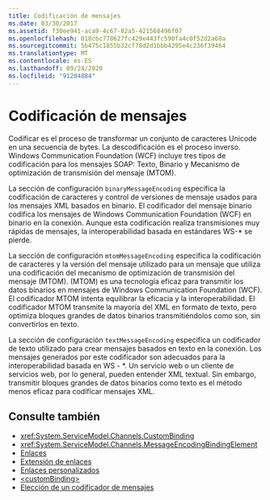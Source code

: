 ```yaml
---
title: Codificación de mensajes
ms.date: 03/30/2017
ms.assetid: f30ee941-aca9-4c67-82a5-421568496f07
ms.openlocfilehash: 018cbc778627fc429e443fc590fa4c0f52d2a68a
ms.sourcegitcommit: 5b475c1855b32cf78d2d1bbb4295e4c236f39464
ms.translationtype: MT
ms.contentlocale: es-ES
ms.lasthandoff: 09/24/2020
ms.locfileid: "91204884"
---
```

# <a name="message-encoding"></a>Codificación de mensajes

Codificar es el proceso de transformar un conjunto de caracteres Unicode en una secuencia de bytes. La descodificación es el proceso inverso. Windows Communication Foundation (WCF) incluye tres tipos de codificación para los mensajes SOAP: Texto, Binario y Mecanismo de optimización de transmisión del mensaje (MTOM).  
  
 La sección de configuración `binaryMessageEncoding` especifica la codificación de caracteres y control de versiones de mensaje usados para los mensajes XML basados en binario. El codificador del mensaje binario codifica los mensajes de Windows Communication Foundation (WCF) en binario en la conexión. Aunque esta codificación realiza transmisiones muy rápidas de mensajes, la interoperabilidad basada en estándares WS-* se pierde.  
  
 La sección de configuración `mtomMessageEncoding` especifica la codificación de caracteres y la versión del mensaje utilizado para un mensaje que utiliza una codificación del mecanismo de optimización de transmisión del mensaje (MTOM). (MTOM) es una tecnología eficaz para transmitir los datos binarios en mensajes de Windows Communication Foundation (WCF). El codificador MTOM intenta equilibrar la eficacia y la interoperabilidad. El codificador MTOM transmite la mayoría del XML en formato de texto, pero optimiza bloques grandes de datos binarios transmitiéndolos como son, sin convertirlos en texto.  
  
 La sección de configuración `textMessageEncoding` especifica un codificador de texto utilizado para crear mensajes basados en texto en la conexión. Los mensajes generados por este codificador son adecuados para la interoperabilidad basada en WS - *. Un servicio web o un cliente de servicios web, por lo general, pueden entender XML textual. Sin embargo, transmitir bloques grandes de datos binarios como texto es el método menos eficaz para codificar mensajes XML.  
  
## <a name="see-also"></a>Consulte también

- <xref:System.ServiceModel.Channels.CustomBinding>
- <xref:System.ServiceModel.Channels.MessageEncodingBindingElement>
- [Enlaces](../../../wcf/bindings.md)
- [Extensión de enlaces](../../../wcf/extending/extending-bindings.md)
- [Enlaces personalizados](../../../wcf/extending/custom-bindings.md)
- [\<customBinding>](custombinding.md)
- [Elección de un codificador de mensajes](../../../wcf/feature-details/choosing-a-message-encoder.md)
